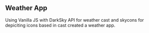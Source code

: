## Weather App

Using Vanilla JS with DarkSky API for weather cast and skycons for depiciting icons based in cast created a weather app.